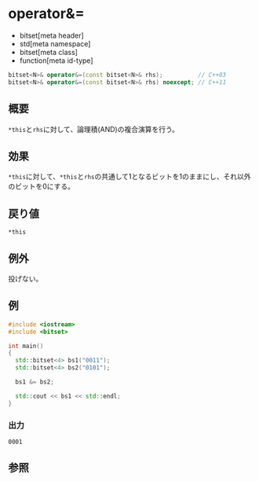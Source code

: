 # operator&=
* bitset[meta header]
* std[meta namespace]
* bitset[meta class]
* function[meta id-type]

```cpp
bitset<N>& operator&=(const bitset<N>& rhs);          // C++03
bitset<N>& operator&=(const bitset<N>& rhs) noexcept; // C++11
```

## 概要
`*this`と`rhs`に対して、論理積(AND)の複合演算を行う。


## 効果
`*this`に対して、`*this`と`rhs`の共通して1となるビットを1のままにし、それ以外のビットを0にする。


## 戻り値
`*this`


## 例外
投げない。


## 例
```cpp example
#include <iostream>
#include <bitset>

int main()
{
  std::bitset<4> bs1("0011");
  std::bitset<4> bs2("0101");

  bs1 &= bs2;

  std::cout << bs1 << std::endl;
}
```

### 出力
```
0001
```


## 参照


